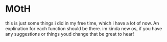 # MOtH
this is just some things i did in my free time, which i have a lot of now. An explination for each function should be there. im kinda new os, if you have any suggestions or things youd change that be great to hear!
